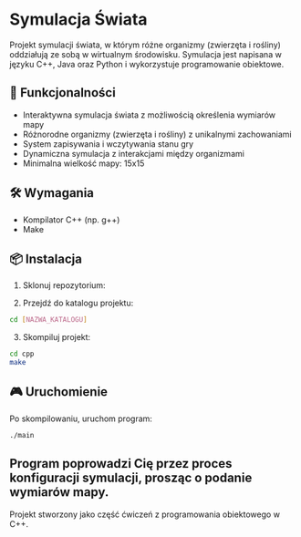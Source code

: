 # Symulacja Świata

Projekt symulacji świata, w którym różne organizmy (zwierzęta i rośliny) oddziałują ze sobą w wirtualnym środowisku. Symulacja jest napisana w języku C++, Java oraz Python i wykorzystuje programowanie obiektowe.

## 🚀 Funkcjonalności

- Interaktywna symulacja świata z możliwością określenia wymiarów mapy
- Różnorodne organizmy (zwierzęta i rośliny) z unikalnymi zachowaniami
- System zapisywania i wczytywania stanu gry
- Dynamiczna symulacja z interakcjami między organizmami
- Minimalna wielkość mapy: 15x15

## 🛠️ Wymagania

- Kompilator C++ (np. g++)
- Make

## 📦 Instalacja

1. Sklonuj repozytorium:

2. Przejdź do katalogu projektu:
```bash
cd [NAZWA_KATALOGU]
```

3. Skompiluj projekt:
```bash
cd cpp
make
```

## 🎮 Uruchomienie

Po skompilowaniu, uruchom program:
```bash
./main
```

Program poprowadzi Cię przez proces konfiguracji symulacji, prosząc o podanie wymiarów mapy.
---
Projekt stworzony jako część ćwiczeń z programowania obiektowego w C++. 